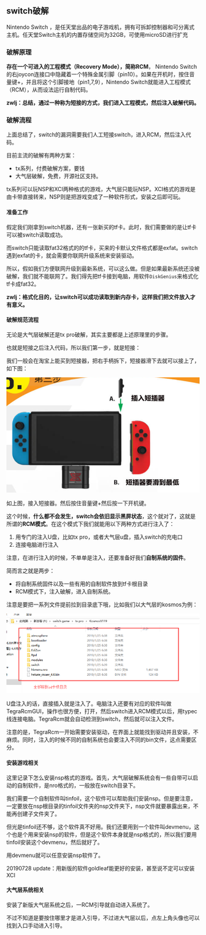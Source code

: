 ## switch破解
Nintendo Switch ，是任天堂出品的电子游戏机，拥有可拆卸控制器和可分离式主机。任天堂Switch主机的内置存储空间为32GB，可使用microSD进行扩充

### 破解原理
**存在一个可进入的工程模式（Recovery Mode），简称RCM**， Nintendo Switch的右joycon连接口中隐藏着一个特殊金属引脚（pin10）。如果在开机时，按住音量键+，并且将这个引脚接地（pin1,7,9），Nintendo Switch就能进入工程模式（RCM），从而设法运行自制代码。

**zwlj：总结，通过一种称为短接的方式，我们进入工程模式，然后注入破解代码。**

### 破解流程
上面总结了，switch的漏洞需要我们人工短接switch，进入RCM，然后注入代码。

目前主流的破解有两种方案：

 - tx系列，付费破解方案，要钱
 - 大气层破解，免费，开源社区支持。


tx系列可以玩NSP和XCI两种格式的游戏，大气层只能玩NSP。XCI格式的游戏是由卡带直接转来，NSP则是把游戏变成了一种软件形式，安装之后即可玩。

#### 准备工作
假定我们刚拿到switch机器，还有一张新买的tf卡。此时，我们需要做的是让tf卡可以被switch读取成功。

而switch只能读取fat32格式的的tf卡，买来的卡默认文件格式都是exfat。switch遇到exfat的卡，就会需要你联网升级系统来安装驱动。

所以，假如我们方便联网升级到最新系统，可以这么做。但是如果最新系统还没被破解，我们就不能联网了。我们得先把tf卡接到电脑，用软件`DiskGenius`来格式化tf卡成fat32。

**zwlj：格式化目的，让switch可以成功读取到新内存卡，这样我们把文件放入才有意义。**


#### 破解规范流程
无论是大气层破解还是tx pro破解，其实主要都是上述原理里的步骤。

也就是短接之后注入代码，所以我们第一步，就是短接：

我们一般会在淘宝上能买到短接器，把右手柄拆下，短接器滑下去就可以接上了，如下图：

![](image/switch0.png)

如上图，接入短接器。然后按住音量键+然后按一下开机键。

这个时候，**什么都不会发生，switch会依旧显示黑屏状态**，这个就对了，这就是所谓的**RCM模式**。在这个模式下我们就能用以下两种方式进行注入了：


1. 用专门的注入U盘，比如tx pro，或者大气层u盘，插入switch的充电口
2. 连接电脑进行注入


注意，在进行注入的时候，不单单是注入，还要准备好我们**自制系统的固件**。

简而言之就是两步：

 - 将自制系统固件以及一些有用的自制软件放到tf卡根目录
 - RCM模式下，注入破解，进入自制系统。


注意是要把一系列文件提前拉到目录底下哦，比如我们以大气层的kosmos为例：

![](image/switch1.png)



U盘注入的话，直接插入就是注入了。电脑注入还要有对应的软件叫做TegraRcmGUI，操作也很方便，打开，然后switch进入RCM模式以后，用typec线连接电脑。TegraRcm就会自动检测到switch，然后就可以注入文件。

注意的是，TegraRcm一开始需要安装驱动，在界面上就能找到驱动并且安装，不麻烦。同时，注入的时候不同的自制系统也会要注入不同的bin文件，这点需要区分。

#### 安装游戏相关
这里记录下怎么安装nsp格式的游戏。首先，大气层破解系统会有一些自带可以启动的自制软件，是nro格式的，一般放在switch目录下。

我们需要一个自制软件叫tinfoil，这个软件可以帮助我们安装nsp。但是要注意，一定要放在nsp根目录的tinfoil文件夹的nsp文件夹下，nsp文件就要暴露出来，不能再创建子文件夹了。

但光是tinfoil还不够，这个软件真不好用。我们还要用到一个软件叫devmenu，这个也是个用来安装nsp的软件，但是这个软件本身就是nsp格式的，所以我们要用tinfoil安装这个devmenu，然后就好了。

用devmenu就可以任意安装nsp软件了。

20190728 update：用新版的软件goldleaf能更好的安装，甚至说不定可以安装XCI

#### 大气层系统相关
安装了新版大气层系统之后，一RCM引导就自动进入系统了。

不过不知道是要按住哪里才是进入引导，不过进大气层以后，点左上角头像也可以找到入口手动进入引导。






